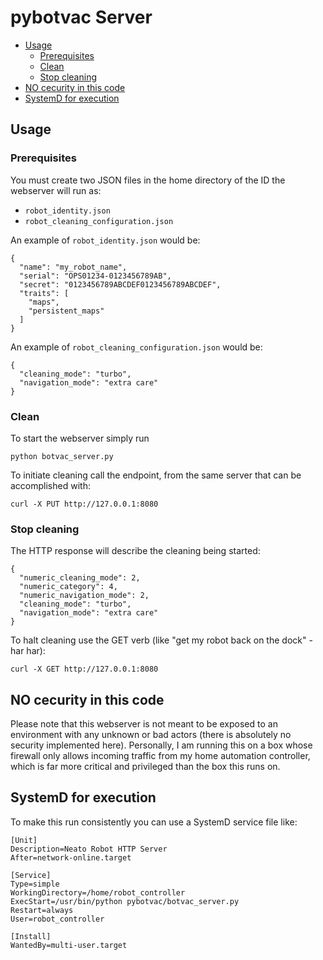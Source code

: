 # pybotvac Server

* [Usage](#usage)
  * [Prerequisites](#prerequisites)
  * [Clean](#clean)
  * [Stop cleaning](#stop-cleaning)
* [NO cecurity in this code](#no-security-in-this-code)
* [SystemD for execution](#systemd-for-execution)

## Usage

### Prerequisites
You must create two JSON files in the home directory of the ID the webserver will run as:
 - `robot_identity.json`
 - `robot_cleaning_configuration.json`

An example of `robot_identity.json` would be:
```
{
  "name": "my_robot_name",
  "serial": "OPS01234-0123456789AB",
  "secret": "0123456789ABCDEF0123456789ABCDEF",
  "traits": [
    "maps",
    "persistent_maps"
  ]
}
```

An example of `robot_cleaning_configuration.json` would be:
```
{
  "cleaning_mode": "turbo",
  "navigation_mode": "extra care"
}
```

### Clean
To start the webserver simply run
```
python botvac_server.py
```

To initiate cleaning call the endpoint, from the same server that can be accomplished with:
```
curl -X PUT http://127.0.0.1:8080
```

### Stop cleaning
The HTTP response will describe the cleaning being started:
```
{
  "numeric_cleaning_mode": 2,
  "numeric_category": 4,
  "numeric_navigation_mode": 2,
  "cleaning_mode": "turbo",
  "navigation_mode": "extra care"
}
```

To halt cleaning use the GET verb (like "get my robot back on the dock" - har har):
```
curl -X GET http://127.0.0.1:8080
```

## NO cecurity in this code
Please note that this webserver is not meant to be exposed to an environment with any unknown or bad actors (there is absolutely no security implemented here). Personally, I am running this on a box whose firewall only allows incoming traffic from my home automation controller, which is far more critical and privileged than the box this runs on.

## SystemD for execution
To make this run consistently you can use a SystemD service file like:
```
[Unit]
Description=Neato Robot HTTP Server
After=network-online.target

[Service]
Type=simple
WorkingDirectory=/home/robot_controller
ExecStart=/usr/bin/python pybotvac/botvac_server.py
Restart=always
User=robot_controller

[Install]
WantedBy=multi-user.target
```
